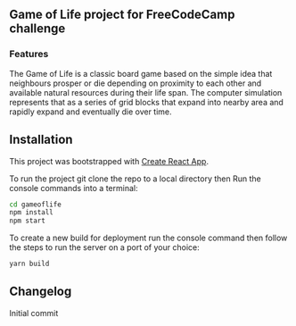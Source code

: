 ## Game of Life project for FreeCodeCamp challenge

### Features
The Game of Life is a classic board game based on the simple idea that neighbours prosper or die depending on proximity to each other and available natural resources during their life span. The computer simulation represents that as a series of grid blocks that expand into nearby area and rapidly expand and eventually die over time. 

## Installation
This project was bootstrapped with [Create React App](https://github.com/facebookincubator/create-react-app).

To run the project git clone the repo to a local directory then Run the console commands into a terminal:
```bash
cd gameoflife
npm install
npm start
```
To create a new build for deployment run the console command then follow the steps to run the server on a port of your choice:
```bash
yarn build
```

## Changelog
Initial commit